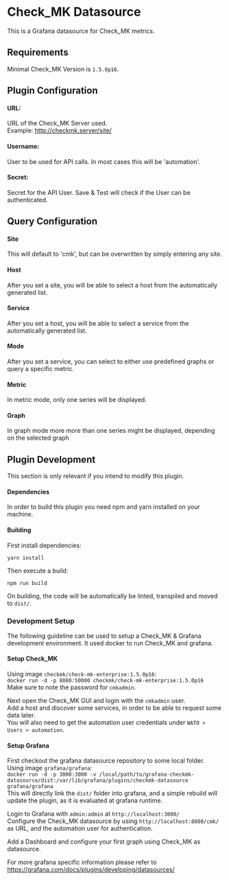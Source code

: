 # Check_MK Datasource
This is a Grafana datasource for Check_MK metrics.

## Requirements
Minimal Check_MK Version is `1.5.0p16`.

## Plugin Configuration
#### URL:
URL of the Check_MK Server used.\
Example: http://checkmk.server/site/

#### Username:
User to be used for API calls. In most cases this will be 'automation'.

#### Secret:
Secret for the API User. Save & Test will check if the User can be authenticated.

## Query Configuration

#### Site
This will default to 'cmk', but can be overwritten by simply entering any site.

#### Host
After you set a site, you will be able to select a host from the automatically generated list.

#### Service
After you set a host, you will be able to select a service from the automatically generated list.

#### Mode
After you set a service, you can select to either use predefined graphs or query a specific metric.

#### Metric
In metric mode, only one series will be displayed.

#### Graph
In graph mode more more than one series might be displayed, depending on the selected graph


## Plugin Development
This section is only relevant if you intend to modify this plugin.

#### Dependencies
In order to build this plugin you need npm and yarn installed on your machine.

#### Building
First install dependencies:
```
yarn install
```
Then execute a build:
```
npm run build
```
On building, the code will be automatically be linted, transpiled and moved to `dist/`.

### Development Setup
The following guideline can be used to setup a Check_MK & Grafana development environment.
It used docker to run Check_MK and grafana.

#### Setup Check_MK
Using image `checkmk/check-mk-enterprise:1.5.0p16`:\
`docker run -d -p 8080:50000 checkmk/check-mk-enterprise:1.5.0p16`\
Make sure to note the password for `cmkadmin`.

Next open the Check_MK GUI and login with the `cmkadmin` user.\
Add a host and discover some services, in order to be able to request some data later.\
You will also need to get the automation user credentials under `WATO > Users > automation`.

#### Setup Grafana
First checkout the grafana datasource repository to some local folder.\
Using image `grafana/grafana`:\
`docker run -d -p 3000:3000 -v /local/path/to/grafana-checkmk-datasource/dist:/var/lib/grafana/plugins/checkmk-datasource grafana/grafana`\
This will directly link the `dist/` folder into grafana, and a simple rebuild will update the plugin, as it is evaluated at grafana runtime.

Login to Grafana with `admin:admin` at `http://localhost:3000/`\
Configure the Check_MK datasource by using `http://localhost:8080/cmk/` as URL, and the automation user for authentication.

Add a Dashboard and configure your first graph using Check_MK as datasource.



For more grafana specific information please refer to https://grafana.com/docs/plugins/developing/datasources/
